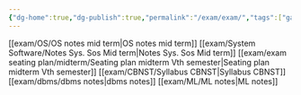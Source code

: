 ```yaml
---
{"dg-home":true,"dg-publish":true,"permalink":"/exam/exam/","tags":["gardenEntry"],"dgPassFrontmatter":true}
---
```


[[exam/OS/OS notes mid term\|OS notes mid term]]
[[exam/System Software/Notes Sys. Sos Mid term\|Notes Sys. Sos Mid term]]
[[exam/exam seating plan/midterm/Seating plan midterm Vth semester\|Seating plan midterm Vth semester]]
[[exam/CBNST/Syllabus CBNST\|Syllabus CBNST]]
[[exam/dbms/dbms notes\|dbms notes]]
[[exam/ML/ML notes\|ML notes]]
